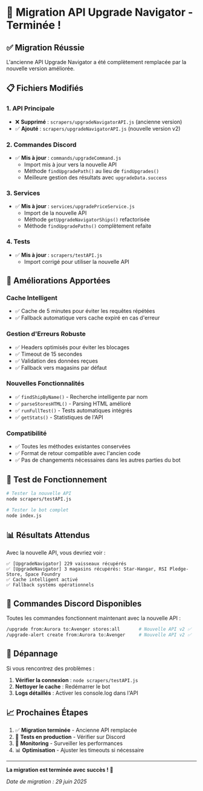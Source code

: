 # 🔄 Migration API Upgrade Navigator - Terminée !

## ✅ **Migration Réussie**

L'ancienne API Upgrade Navigator a été complètement remplacée par la nouvelle version améliorée.

## 📋 **Fichiers Modifiés**

### **1. API Principale**
- ❌ **Supprimé** : `scrapers/upgradeNavigatorAPI.js` (ancienne version)
- ✅ **Ajouté** : `scrapers/upgradeNavigatorAPI.js` (nouvelle version v2)

### **2. Commandes Discord**
- ✅ **Mis à jour** : `commands/upgradeCommand.js`
  - Import mis à jour vers la nouvelle API
  - Méthode `findUpgradePath()` au lieu de `findUpgrades()`
  - Meilleure gestion des résultats avec `upgradeData.success`

### **3. Services**
- ✅ **Mis à jour** : `services/upgradePriceService.js`
  - Import de la nouvelle API
  - Méthode `getUpgradeNavigatorShips()` refactorisée
  - Méthode `findUpgradePaths()` complètement refaite

### **4. Tests**
- ✅ **Mis à jour** : `scrapers/testAPI.js`
  - Import corrigé pour utiliser la nouvelle API

## 🚀 **Améliorations Apportées**

### **Cache Intelligent**
- ✅ Cache de 5 minutes pour éviter les requêtes répétées
- ✅ Fallback automatique vers cache expiré en cas d'erreur

### **Gestion d'Erreurs Robuste**
- ✅ Headers optimisés pour éviter les blocages
- ✅ Timeout de 15 secondes
- ✅ Validation des données reçues
- ✅ Fallback vers magasins par défaut

### **Nouvelles Fonctionnalités**
- ✅ `findShipByName()` - Recherche intelligente par nom
- ✅ `parseStoresHTML()` - Parsing HTML amélioré
- ✅ `runFullTest()` - Tests automatiques intégrés
- ✅ `getStats()` - Statistiques de l'API

### **Compatibilité**
- ✅ Toutes les méthodes existantes conservées
- ✅ Format de retour compatible avec l'ancien code
- ✅ Pas de changements nécessaires dans les autres parties du bot

## 🧪 **Test de Fonctionnement**

```bash
# Tester la nouvelle API
node scrapers/testAPI.js

# Tester le bot complet
node index.js
```

## 📊 **Résultats Attendus**

Avec la nouvelle API, vous devriez voir :

```
✅ [UpgradeNavigator] 229 vaisseaux récupérés
✅ [UpgradeNavigator] 3 magasins récupérés: Star-Hangar, RSI Pledge-Store, Space Foundry
✅ Cache intelligent activé
✅ Fallback systems opérationnels
```

## 🎯 **Commandes Discord Disponibles**

Toutes les commandes fonctionnent maintenant avec la nouvelle API :

```bash
/upgrade from:Aurora to:Avenger stores:all       # Nouvelle API v2 ✅
/upgrade-alert create from:Aurora to:Avenger     # Nouvelle API v2 ✅
```

## 🔧 **Dépannage**

Si vous rencontrez des problèmes :

1. **Vérifier la connexion** : `node scrapers/testAPI.js`
2. **Nettoyer le cache** : Redémarrer le bot
3. **Logs détaillés** : Activer les console.log dans l'API

## 📈 **Prochaines Étapes**

1. ✅ **Migration terminée** - Ancienne API remplacée
2. 🧪 **Tests en production** - Vérifier sur Discord
3. 🔄 **Monitoring** - Surveiller les performances
4. 📊 **Optimisation** - Ajuster les timeouts si nécessaire

---

**La migration est terminée avec succès !** 🎉

*Date de migration : 29 juin 2025*
